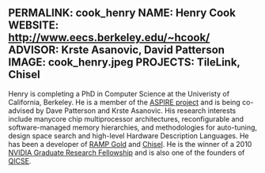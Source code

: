 PERMALINK: cook_henry
NAME: Henry Cook
WEBSITE: http://www.eecs.berkeley.edu/~hcook/
ADVISOR: Krste Asanovic, David Patterson
IMAGE: cook_henry.jpeg
PROJECTS: TileLink, Chisel
------

Henry is completing a PhD in Computer Science at the Univeristy of California,
Berkeley.  He is a member of the [ASPIRE
project](https://aspire.eecs.berkeley.edu/) and is being co-advised by Dave
Patterson and Krste Asanovic.  His research interests include manycore chip
multiprocessor architectures, reconfigurable and software-managed memory
hierarchies, and methodologies for auto-tuning, design space search and
high-level Hardware Description Languages.  He has been a developer of [RAMP
Gold](http://ramp.eecs.berkeley.edu/) and
[Chisel](http://chisel.eecs.berkeley.edu/).  He is the winner of a 2010 [NVIDIA
Graduate Research
Fellowship](http://www.nvidia.com/object/2010_fellowship_results.html) and is
also one of the founders of [QICSE](http://qicse.cs.berkeley.edu).
